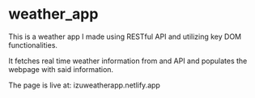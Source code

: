 # weather_app

This is a weather app I made using RESTful API and utilizing key DOM functionalities.

It fetches real time weather information from and API and populates the webpage with said information.

The page is live at: izuweatherapp.netlify.app 
